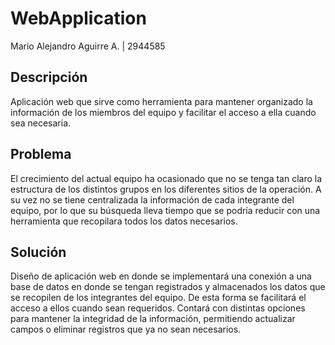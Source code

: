 # WebApplication
Mario Alejandro Aguirre A. | 2944585
## Descripción
Aplicación web que sirve como herramienta para mantener organizado la información de los miembros del equipo y facilitar el acceso a ella cuando sea necesaria.
## Problema
El crecimiento del actual equipo ha ocasionado que no se tenga tan claro la estructura de los distintos grupos en los diferentes sitios de la operación. A su vez no se tiene centralizada la información de cada integrante del equipo, por lo que su búsqueda lleva tiempo que se podría reducir con una herramienta que recopilara todos los datos necesarios. 
## Solución
Diseño de aplicación web en donde se implementará una conexión a una base de datos en donde se tengan registrados y almacenados los datos que se recopilen de los integrantes del equipo. De esta forma se facilitará el acceso a ellos cuando sean requeridos. Contará con distintas opciones para mantener la integridad de la información, permitiendo actualizar campos o eliminar registros que ya no sean necesarios.
